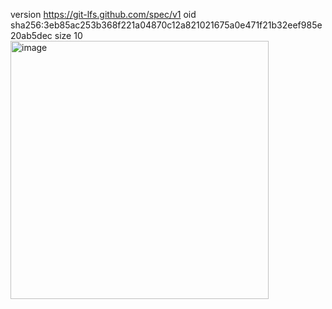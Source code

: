 version https://git-lfs.github.com/spec/v1
oid sha256:3eb85ac253b368f221a04870c12a821021675a0e471f21b32eef985e20ab5dec
size 10
<img width="413" alt="image" src="https://github.com/se0nghwanchoi/24-VR-Capstone/assets/118499282/3b6c429f-1f96-4a65-af79-7cf65bd6afc5">

